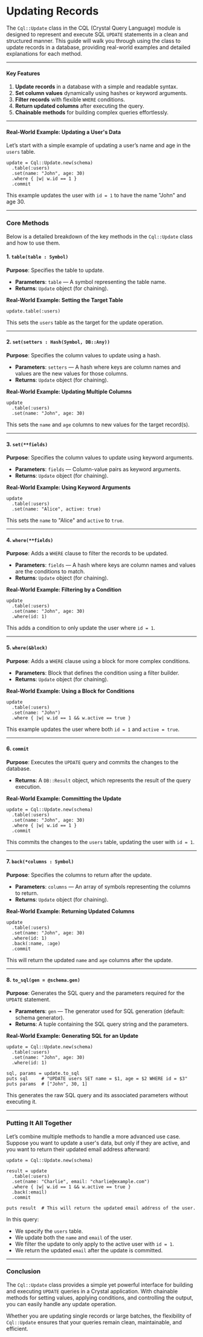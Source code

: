 # Updating Records

The `Cql::Update` class in the CQL (Crystal Query Language) module is designed to represent and execute SQL `UPDATE` statements in a clean and structured manner. This guide will walk you through using the class to update records in a database, providing real-world examples and detailed explanations for each method.

***

#### Key Features

1. **Update records** in a database with a simple and readable syntax.
2. **Set column values** dynamically using hashes or keyword arguments.
3. **Filter records** with flexible `WHERE` conditions.
4. **Return updated columns** after executing the query.
5. **Chainable methods** for building complex queries effortlessly.

***

#### Real-World Example: Updating a User's Data

Let’s start with a simple example of updating a user’s name and age in the `users` table.

```crystal
update = Cql::Update.new(schema)
  .table(:users)
  .set(name: "John", age: 30)
  .where { |w| w.id == 1 }
  .commit
```

This example updates the user with `id = 1` to have the name "John" and age 30.

***

### Core Methods

Below is a detailed breakdown of the key methods in the `Cql::Update` class and how to use them.

#### 1. `table(table : Symbol)`

**Purpose**: Specifies the table to update.

* **Parameters**: `table` — A symbol representing the table name.
* **Returns**: `Update` object (for chaining).

**Real-World Example: Setting the Target Table**

```crystal
update.table(:users)
```

This sets the `users` table as the target for the update operation.

***

#### 2. `set(setters : Hash(Symbol, DB::Any))`

**Purpose**: Specifies the column values to update using a hash.

* **Parameters**: `setters` — A hash where keys are column names and values are the new values for those columns.
* **Returns**: `Update` object (for chaining).

**Real-World Example: Updating Multiple Columns**

```crystal
update
  .table(:users)
  .set(name: "John", age: 30)
```

This sets the `name` and `age` columns to new values for the target record(s).

***

#### 3. `set(**fields)`

**Purpose**: Specifies the column values to update using keyword arguments.

* **Parameters**: `fields` — Column-value pairs as keyword arguments.
* **Returns**: `Update` object (for chaining).

**Real-World Example: Using Keyword Arguments**

```crystal
update
  .table(:users)
  .set(name: "Alice", active: true)
```

This sets the `name` to "Alice" and `active` to `true`.

***

#### 4. `where(**fields)`

**Purpose**: Adds a `WHERE` clause to filter the records to be updated.

* **Parameters**: `fields` — A hash where keys are column names and values are the conditions to match.
* **Returns**: `Update` object (for chaining).

**Real-World Example: Filtering by a Condition**

```crystal
update
  .table(:users)
  .set(name: "John", age: 30)
  .where(id: 1)
```

This adds a condition to only update the user where `id = 1`.

***

#### 5. `where(&block)`

**Purpose**: Adds a `WHERE` clause using a block for more complex conditions.

* **Parameters**: Block that defines the condition using a filter builder.
* **Returns**: `Update` object (for chaining).

**Real-World Example: Using a Block for Conditions**

```crystal
update
  .table(:users)
  .set(name: "John")
  .where { |w| w.id == 1 && w.active == true }
```

This example updates the user where both `id = 1` and `active = true`.

***

#### 6. `commit`

**Purpose**: Executes the `UPDATE` query and commits the changes to the database.

* **Returns**: A `DB::Result` object, which represents the result of the query execution.

**Real-World Example: Committing the Update**

```crystal
update = Cql::Update.new(schema)
  .table(:users)
  .set(name: "John", age: 30)
  .where { |w| w.id == 1 }
  .commit
```

This commits the changes to the `users` table, updating the user with `id = 1`.

***

#### 7. `back(*columns : Symbol)`

**Purpose**: Specifies the columns to return after the update.

* **Parameters**: `columns` — An array of symbols representing the columns to return.
* **Returns**: `Update` object (for chaining).

**Real-World Example: Returning Updated Columns**

```crystal
update
  .table(:users)
  .set(name: "John", age: 30)
  .where(id: 1)
  .back(:name, :age)
  .commit
```

This will return the updated `name` and `age` columns after the update.

***

#### 8. `to_sql(gen = @schema.gen)`

**Purpose**: Generates the SQL query and the parameters required for the `UPDATE` statement.

* **Parameters**: `gen` — The generator used for SQL generation (default: schema generator).
* **Returns**: A tuple containing the SQL query string and the parameters.

**Real-World Example: Generating SQL for an Update**

```crystal
update = Cql::Update.new(schema)
  .table(:users)
  .set(name: "John", age: 30)
  .where(id: 1)

sql, params = update.to_sql
puts sql     # "UPDATE users SET name = $1, age = $2 WHERE id = $3"
puts params  # ["John", 30, 1]
```

This generates the raw SQL query and its associated parameters without executing it.

***

### Putting It All Together

Let’s combine multiple methods to handle a more advanced use case. Suppose you want to update a user's data, but only if they are active, and you want to return their updated email address afterward:

```crystal
update = Cql::Update.new(schema)

result = update
  .table(:users)
  .set(name: "Charlie", email: "charlie@example.com")
  .where { |w| w.id == 1 && w.active == true }
  .back(:email)
  .commit

puts result  # This will return the updated email address of the user.
```

In this query:

* We specify the `users` table.
* We update both the `name` and `email` of the user.
* We filter the update to only apply to the active user with `id = 1`.
* We return the updated `email` after the update is committed.

***

### Conclusion

The `Cql::Update` class provides a simple yet powerful interface for building and executing `UPDATE` queries in a Crystal application. With chainable methods for setting values, applying conditions, and controlling the output, you can easily handle any update operation.

Whether you are updating single records or large batches, the flexibility of `Cql::Update` ensures that your queries remain clean, maintainable, and efficient.
